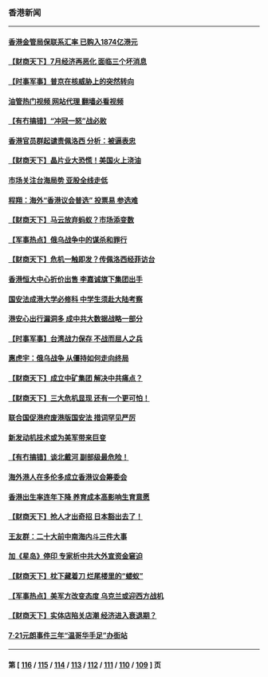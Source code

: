 ### 香港新闻
---
#### [香港金管局保联系汇率 已购入1874亿港元](../../pages/ncid1349362/n13796058.md?08051645) 
#### [【财商天下】7月经济再恶化 面临三个坏消息](../../pages/ncid1349362/n13795821.md?08051645) 
#### [【时事军事】普京在核威胁上的突然转向](../../pages/ncid1349362/n13795291.md?08051645) 
#### [油管热门视频 网站代理 翻墙必看视频](http://209.222.30.114:81/youtube.html?08051645)
#### [【有冇搞错】“冲冠一怒”战必败](../../pages/ncid1349362/n13795285.md?08051645) 
#### [香港官员群起谴责佩洛西 分析：被逼表忠](../../pages/ncid1349362/n13795260.md?08051645) 
#### [【财商天下】晶片业大恐慌！美国火上浇油](../../pages/ncid1349362/n13794888.md?08051645) 
#### [市场关注台海局势 亚股全线走低](../../pages/ncid1349362/n13794444.md?08051645) 
#### [程翔：海外“香港议会普选” 投票易 参选难](../../pages/ncid1349362/n13794180.md?08051645) 
#### [【财商天下】马云放弃蚂蚁？市场添变数](../../pages/ncid1349362/n13794043.md?08051645) 
#### [【军事热点】俄乌战争中的谋杀和罪行](../../pages/ncid1349362/n13794020.md?08051645) 
#### [【财商天下】危机一触即发？传佩洛西经菲访台](../../pages/ncid1349362/n13793484.md?08051645) 
#### [香港恒大中心折价出售 李嘉诚旗下集团出手](../../pages/ncid1349362/n13793468.md?08051645) 
#### [国安法成港大学必修科 中学生须赴大陆考察](../../pages/ncid1349362/n13793389.md?08051645) 
#### [港安心出行漏洞多 成中共大数据战略一部分](../../pages/ncid1349362/n13793044.md?08051645) 
#### [【时事军事】台湾战力保存 不战而屈人之兵](../../pages/ncid1349362/n13792389.md?08051645) 
#### [惠虎宇：俄乌战争 从僵持如何走向终局](../../pages/ncid1349362/n13792139.md?08051645) 
#### [【财商天下】成立中矿集团 解决中共痛点？](../../pages/ncid1349362/n13791867.md?08051645) 
#### [【财商天下】三大危机显现 还有一个更可怕！](../../pages/ncid1349362/n13791120.md?08051645) 
#### [联合国促港府废港版国安法 措词罕见严厉](../../pages/ncid1349362/n13790942.md?08051645) 
#### [新发动机技术或为美军带来巨变](../../pages/ncid1349362/n13790662.md?08051645) 
#### [【有冇搞错】谈北戴河 副部级最危险！](../../pages/ncid1349362/n13790376.md?08051645) 
#### [海外港人在多伦多成立香港议会筹委会](../../pages/ncid1349362/n13790347.md?08051645) 
#### [香港出生率连年下降 养育成本高影响生育意愿](../../pages/ncid1349362/n13790511.md?08051645) 
#### [【财商天下】抢人才出奇招 日本豁出去了！](../../pages/ncid1349362/n13790342.md?08051645) 
#### [王友群：二十大前中南海内斗三件大事](../../pages/ncid1349362/n13789729.md?08051645) 
#### [加《星岛》停印 专家析中共大外宣资金窘迫](../../pages/ncid1349362/n13789697.md?08051645) 
#### [【财商天下】枕下藏着刀 烂尾楼里的“蝼蚁”](../../pages/ncid1349362/n13789588.md?08051645) 
#### [【军事热点】美军方改变态度 乌克兰或迎西方战机](../../pages/ncid1349362/n13789431.md?08051645) 
#### [【财商天下】实体店陷关店潮 经济进入衰退期？](../../pages/ncid1349362/n13788865.md?08051645) 
#### [7‧21元朗事件三年“温哥华手足”办街站](../../pages/ncid1349362/n13788190.md?08051645) 

---
#### 第 [ [116](./116.md?08051645) / [115](./115.md?08051645) / [114](./114.md?08051645) / [113](./113.md?08051645) / [112](./112.md?08051645) / [111](./111.md?08051645) / [110](./110.md?08051645) / [109](./109.md?08051645) ] 页
